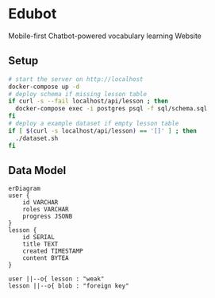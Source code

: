 # Edubot

Mobile-first Chatbot-powered vocabulary learning Website

## Setup

```sh
# start the server on http://localhost
docker-compose up -d
# deploy schema if missing lesson table
if curl -s --fail localhost/api/lesson ; then
  docker-compose exec -i postgres psql -f sql/schema.sql
fi
# deploy a example dataset if empty lesson table
if [ $(curl -s localhost/api/lesson) == '[]' ] ; then
  ./dataset.sh
fi
```

## Data Model

```mermaid
erDiagram
user {
	id VARCHAR
	roles VARCHAR
	progress JSONB
}
lesson {
	id SERIAL
	title TEXT
	created TIMESTAMP
	content BYTEA
}

user ||--o{ lesson : "weak"
lesson ||--o{ blob : "foreign key"
```
